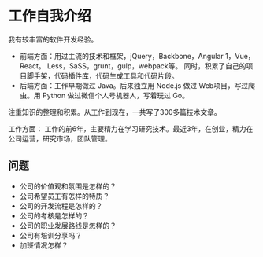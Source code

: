 # 工作自我介绍
我有较丰富的软件开发经验。
  * 前端方面：用过主流的技术和框架，jQuery，Backbone，Angular 1，Vue，React。 Less，SaSS，grunt，gulp，webpack等。 同时，积累了自己的项目脚手架，代码插件库，代码生成工具和代码片段。
  * 后端方面：工作早期做过 Java。后来独立用 Node.js 做过 Web项目，写过爬虫。用 Python 做过微信个人号机器人，写着玩过 Go。

注重知识的整理和积累。从工作到现在，一共写了300多篇技术文章。

工作方面： 工作的前6年，主要精力在学习研究技术。最近3年，在创业，精力在公司运营，研究市场，团队管理。

## 问题
* 公司的价值观和氛围是怎样的？
* 公司希望员工有怎样的特质？
* 公司的开发流程是怎样的？
* 公司的考核是怎样的？
* 公司的职业发展路线是怎样的？
* 公司有培训分享吗？
* 加班情况怎样？

